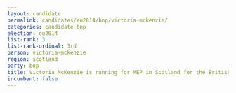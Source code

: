 ```yaml
---
layout: candidate
permalink: candidates/eu2014/bnp/victoria-mckenzie/
categories: candidate bnp
election: eu2014
list-rank: 3
list-rank-ordinal: 3rd
person: victoria-mckenzie
region: scotland
party: bnp
title: Victoria McKenzie is running for MEP in Scotland for the British National Party
incumbent: false
---
```

